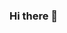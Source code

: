 ### Hi there 👋

<!--
**Calazansh/Calazansh** is a ✨ _special_ ✨ repository because its `README.md` (this file) appears on your GitHub profile.

Here are some ideas to get you started:

- 🔭 I’m currently working on Interface Tests using Java, Selenium, Junit5, Gradle and Hamcrest
- 🌱 I’m currently learning Database (PostGree and Mysql), Java Script, Appium and Cypress.
- 👯 I’m looking to collaborate on  the comunity CTG - comunidade do Tester Global 2.0 
- 🤔 I’m looking for help with Android Studio Code, how to improve my social midias and French.
- 💬 Ask me about How to star as a Quality Assurance or programming in Java until the intermediated level, Free courses and anything you consider important to develop yourself! 
- 📫 How to reach me: https://www.linkedin.com/in/henrique-calazans/
- 😄 Pronouns: He/his/him
- ⚡ Fun fact: I like Olives, Playstantion's old games, I like learn things on my own, my native language is Portuguese but we also can talk in English and Spanish.
